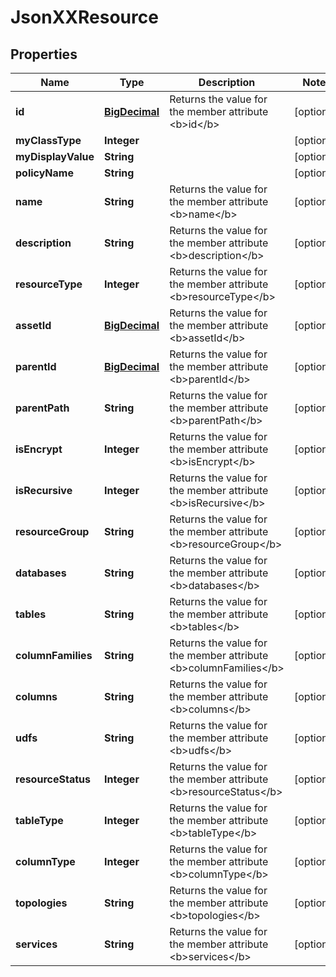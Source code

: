 
# JsonXXResource

## Properties
Name | Type | Description | Notes
------------ | ------------- | ------------- | -------------
**id** | [**BigDecimal**](BigDecimal.md) | Returns the value for the member attribute &lt;b&gt;id&lt;/b&gt; |  [optional]
**myClassType** | **Integer** |  |  [optional]
**myDisplayValue** | **String** |  |  [optional]
**policyName** | **String** |  |  [optional]
**name** | **String** | Returns the value for the member attribute &lt;b&gt;name&lt;/b&gt; |  [optional]
**description** | **String** | Returns the value for the member attribute &lt;b&gt;description&lt;/b&gt; |  [optional]
**resourceType** | **Integer** | Returns the value for the member attribute &lt;b&gt;resourceType&lt;/b&gt; |  [optional]
**assetId** | [**BigDecimal**](BigDecimal.md) | Returns the value for the member attribute &lt;b&gt;assetId&lt;/b&gt; |  [optional]
**parentId** | [**BigDecimal**](BigDecimal.md) | Returns the value for the member attribute &lt;b&gt;parentId&lt;/b&gt; |  [optional]
**parentPath** | **String** | Returns the value for the member attribute &lt;b&gt;parentPath&lt;/b&gt; |  [optional]
**isEncrypt** | **Integer** | Returns the value for the member attribute &lt;b&gt;isEncrypt&lt;/b&gt; |  [optional]
**isRecursive** | **Integer** | Returns the value for the member attribute &lt;b&gt;isRecursive&lt;/b&gt; |  [optional]
**resourceGroup** | **String** | Returns the value for the member attribute &lt;b&gt;resourceGroup&lt;/b&gt; |  [optional]
**databases** | **String** | Returns the value for the member attribute &lt;b&gt;databases&lt;/b&gt; |  [optional]
**tables** | **String** | Returns the value for the member attribute &lt;b&gt;tables&lt;/b&gt; |  [optional]
**columnFamilies** | **String** | Returns the value for the member attribute &lt;b&gt;columnFamilies&lt;/b&gt; |  [optional]
**columns** | **String** | Returns the value for the member attribute &lt;b&gt;columns&lt;/b&gt; |  [optional]
**udfs** | **String** | Returns the value for the member attribute &lt;b&gt;udfs&lt;/b&gt; |  [optional]
**resourceStatus** | **Integer** | Returns the value for the member attribute &lt;b&gt;resourceStatus&lt;/b&gt; |  [optional]
**tableType** | **Integer** | Returns the value for the member attribute &lt;b&gt;tableType&lt;/b&gt; |  [optional]
**columnType** | **Integer** | Returns the value for the member attribute &lt;b&gt;columnType&lt;/b&gt; |  [optional]
**topologies** | **String** | Returns the value for the member attribute &lt;b&gt;topologies&lt;/b&gt; |  [optional]
**services** | **String** | Returns the value for the member attribute &lt;b&gt;services&lt;/b&gt; |  [optional]



